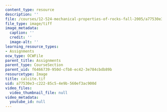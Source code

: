 ```yaml
---
content_type: resource
description: ''
file: /courses/12-524-mechanical-properties-of-rocks-fall-2005/a77530e3c22285c54e9b560ef3ac900d_calcite.tif
file_type: image/tiff
image_metadata:
  caption: ''
  credit: ''
  image-alt: ''
learning_resource_types:
- Assignments
ocw_type: OCWFile
parent_title: Assignments
parent_type: CourseSection
parent_uid: f6466739-950d-cfb8-ec42-3e784cbdb89b
resourcetype: Image
title: calcite.tif
uid: a77530e3-c222-85c5-4e9b-560ef3ac900d
video_files:
  video_thumbnail_file: null
video_metadata:
  youtube_id: null
---
```

